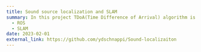 ```yaml
---
title: Sound source localization and SLAM
summary: In this project TDoA(Time Difference of Arrival) algorithm is implemented to locate the sound source and TAS car is navigated to the source, simultaneously using SLAM to create the map.
  - ROS
  - SLAM
date: 2023-02-01
external_link: https://github.com/ydschnappi/Sound-localizaiton
---
```

